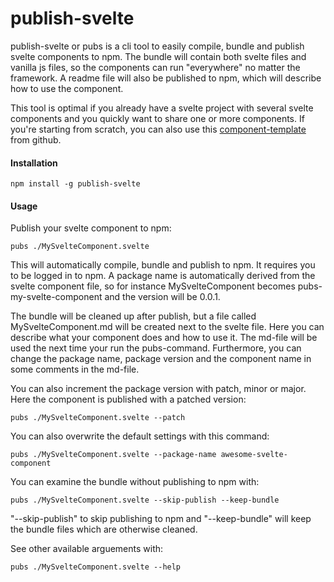 # publish-svelte
publish-svelte or pubs is a cli tool to easily compile, bundle and publish svelte components to npm. 
The bundle will contain both svelte files and vanilla js files, so the components can run "everywhere" no matter the framework. 
A readme file will also be published to npm, which will describe how to use the component. 

This tool is optimal if you already have a svelte project with several svelte components and you quickly want to share one or more components. 
If you're starting from scratch, you can also use this [component-template](https://github.com/sveltejs/component-template) from github.    

#### Installation 
```text
npm install -g publish-svelte
``` 

#### Usage
Publish your svelte component to npm:

```text
pubs ./MySvelteComponent.svelte
```

This will automatically compile, bundle and publish to npm. It requires you to be logged in to npm. A package name is automatically derived from the svelte component file, so for instance MySvelteComponent becomes pubs-my-svelte-component and the version will be 0.0.1.

The bundle will be cleaned up after publish, but a file called MySvelteComponent.md will be created next to the svelte file. Here you can describe what your component does and how to use it. The md-file will be used the next time your run the pubs-command. Furthermore, you can change the package name, package version and the component name in some comments in the md-file.

You can also increment the package version with patch, minor or major. Here the component is published with a patched version:
```text
pubs ./MySvelteComponent.svelte --patch
```

You can also overwrite the default settings with this command:
```text
pubs ./MySvelteComponent.svelte --package-name awesome-svelte-component
```

You can examine the bundle without publishing to npm with:
```text
pubs ./MySvelteComponent.svelte --skip-publish --keep-bundle
```
"--skip-publish" to skip publishing to npm and "--keep-bundle" will keep the bundle files which are otherwise cleaned.

See other available arguements with:
```text
pubs ./MySvelteComponent.svelte --help
```
